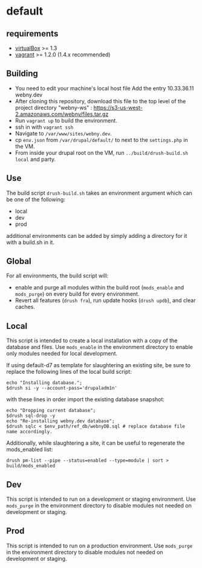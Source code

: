 default
=======

requirements
------------
* [virtualBox](https://www.virtualbox.org/wiki/Downloads) >= 1.3
* [vagrant](http://downloads.vagrantup.com/) >= 1.2.0 (1.4.x recommended)

Building
---
* You need to edit your machine's local host file Add the entry 10.33.36.11 webny.dev
* After cloning this repository, download this file to the top level of the project directory "webny-ws" : https://s3-us-west-2.amazonaws.com/webny/files.tar.gz
* Run `vagrant up` to build the environment.
* ssh in with `vagrant ssh`
* Navigate to `/var/www/sites/webny.dev`.
* cp `env.json` from `/var/drupal/default/` to next to the `settings.php` in the VM.
* From inside your drupal root on the VM, run `../build/drush-build.sh local` and party.

Use
---

The build script `drush-build.sh` takes an environment argument which can be
one of the following:

* local
* dev
* prod

additional environments can be added by simply adding a directory for it with
a build.sh in it.

Global
------
For all environments, the build script will:

* enable and purge all modules within the build root (`mods_enable` and `mods_purge`) on every build for every environment.
* Revert all features (`drush fra`), run update hooks (`drush updb`), and clear caches.

Local
-----
This script is intended to create a local installation with a copy of the database and files. Use `mods_enable` in the environment directory to enable only modules needed for local development.

If using default-d7 as template for slaughtering an existing site, be sure to replace the following lines of the local build script:

    echo "Installing database.";
    $drush si -y --account-pass='drupaladm1n'

with these lines in order import the existing database snapshot:

    echo "Dropping current database";
    $drush sql-drop -y
    echo "Re-installing webny.dev database";
    $drush sqlc < $env_path/ref_db/webnyDB.sql # replace database file name accordingly.
    
Additionally, while slaughtering a site, it can be useful to regenerate the mods_enabled list:

    drush pm-list --pipe --status=enabled --type=module | sort > build/mods_enabled

Dev
-----
This script is intended to run on a development or staging environment. Use `mods_purge` in the environment directory to disable modules not needed on development or staging.

Prod
-----
This script is intended to run on a production environment. Use `mods_purge` in the environment directory to disable modules not needed on development or staging.
